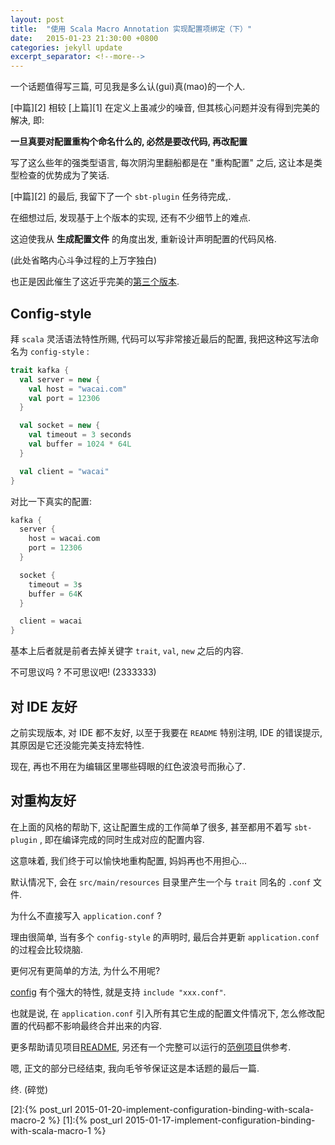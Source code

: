 ```yaml
---
layout: post
title:  "使用 Scala Macro Annotation 实现配置项绑定（下）"
date:   2015-01-23 21:30:00 +0800
categories: jekyll update
excerpt_separator: <!--more-->
---
```



一个话题值得写三篇, 可见我是多么认(gui)真(mao)的一个人.

[中篇][2] 相较 [上篇][1] 在定义上虽减少的噪音, 但其核心问题并没有得到完美的解决, 即:

**一旦真要对配置重构个命名什么的, 必然是要改代码, 再改配置**

写了这么些年的强类型语言, 每次阴沟里翻船都是在 "重构配置" 之后, 这让本是类型检查的优势成为了笑话.

<!--more-->

[中篇][2] 的最后, 我留下了一个 `sbt-plugin` 任务待完成,.

在细想过后, 发现基于上个版本的实现, 还有不少细节上的难点. 

这迫使我从 **生成配置文件** 的角度出发, 重新设计声明配置的代码风格.

(此处省略内心斗争过程的上万字独白)

也正是因此催生了这近乎完美的[第三个版本][3].

## Config-style 

拜 `scala` 灵活语法特性所赐, 代码可以写非常接近最后的配置, 我把这种这写法命名为 `config-style` :

```scala
trait kafka {
  val server = new {
    val host = "wacai.com"
    val port = 12306
  }

  val socket = new {
    val timeout = 3 seconds
    val buffer = 1024 * 64L
  }

  val client = "wacai"
}
```

对比一下真实的配置:

```scala
kafka {
  server {
    host = wacai.com
    port = 12306
  }

  socket {
    timeout = 3s
    buffer = 64K
  }

  client = wacai
}
```

基本上后者就是前者去掉关键字 `trait`, `val`, `new` 之后的内容.

不可思议吗 ?  不可思议吧! (2333333)

## 对 IDE 友好

之前实现版本, 对 IDE 都不友好, 以至于我要在 `README` 特别注明, IDE 的错误提示, 其原因是它还没能完美支持宏特性.

现在, 再也不用在为编辑区里哪些碍眼的红色波浪号而揪心了.

## 对重构友好

在上面的风格的帮助下, 这让配置生成的工作简单了很多, 甚至都用不着写 `sbt-plugin` , 即在编译完成的同时生成对应的配置内容.

这意味着, 我们终于可以愉快地重构配置, 妈妈再也不用担心...

默认情况下, 会在 `src/main/resources` 目录里产生一个与 `trait` 同名的 `.conf` 文件.

为什么不直接写入 `application.conf` ? 

理由很简单, 当有多个 `config-style` 的声明时, 最后合并更新 `application.conf` 的过程会比较烧脑.

更何况有更简单的方法, 为什么不用呢?

[config](https://github.com/typesafehub/config#features-of-hocon) 有个强大的特性, 就是支持 `include "xxx.conf"`.

也就是说, 在 `application.conf` 引入所有其它生成的配置文件情况下, 怎么修改配置的代码都不影响最终合并出来的内容.

更多帮助请见项目[README][3], 另还有一个完整可以运行的[范例项目][example]供参考.

嗯, 正文的部分已经结束, 我向毛爷爷保证这是本话题的最后一篇.

终. (碎觉)

[example]:https://github.com/wacai/config-annotation-example
[3]:https://github.com/wacai/config-annotation
[2]:{% post_url 2015-01-20-implement-configuration-binding-with-scala-macro-2 %}
[1]:{% post_url 2015-01-17-implement-configuration-binding-with-scala-macro-1 %}